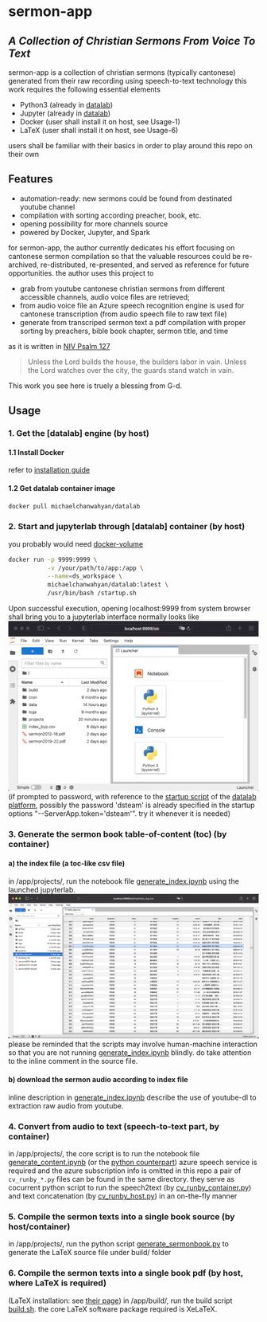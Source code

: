 # sermon-app
## _A Collection of Christian Sermons From Voice To Text_

sermon-app is a collection of christian sermons (typically cantonese) generated from their raw recording using speech-to-text technology
this work requires the following essential elements
- Python3 (already in [datalab](https://github.com/michaelchanwahyan/datalab))
- Jupyter (already in [datalab](https://github.com/michaelchanwahyan/datalab))
- Docker (user shall install it on host, see Usage-1)
- LaTeX (user shall install it on host, see Usage-6)

users shall be familiar with their basics in order to play around this repo on their own

## Features

- automation-ready: new sermons could be found from destinated youtube channel
- compilation with sorting according preacher, book, etc.
- opening possibility for more channels source
- powered by Docker, Jupyter, and Spark

for sermon-app, the author currently dedicates his effort focusing on cantonese sermon compilation so that the valuable resources could be re-archived, re-distributed, re-presented, and served as reference for future opportunities.
the author uses this project to
- grab from youtube cantonese christian sermons from different accessible channels, audio voice files are retrieved;
- from audio voice file an Azure speech recognition engine is used for cantonese transcription (from audio speech file to raw text file)
- generate from transcriped sermon text a pdf compilation with proper sorting by preachers, bible book chapter, sermon title, and time

as it is written in [NIV Psalm 127](https://www.biblegateway.com/passage/?search=Psalm%20127&version=NIV)

> Unless the Lord builds the house,
> the builders labor in vain.
> Unless the Lord watches over the city,
> the guards stand watch in vain.

This work you see here is truely a blessing from G-d.

## Usage
### 1. Get the [datalab] engine (by host)
#### 1.1 Install Docker
refer to [installation guide](https://docs.docker.com/engine/install/)
#### 1.2 Get datalab container image
```bash
docker pull michaelchanwahyan/datalab
```
### 2. Start and jupyterlab through [datalab] container (by host)
you probably would need [docker-volume](https://docs.docker.com/storage/volumes/)
```bash
docker run -p 9999:9999 \
           -v /your/path/to/app:/app \
           --name=ds_workspace \
           michaelchanwahyan/datalab:latest \
           /usr/bin/bash /startup.sh
```

Upon successful execution, opening localhost:9999 from system browser shall bring you to a jupyterlab interface normally looks like
![Alt text](/photos/datalab_home.jpg "datalab home screen")
(if prompted to password, with reference to the [startup script](https://github.com/michaelchanwahyan/datalab/blob/master/startup.sh) of the [datalab platform](https://github.com/michaelchanwahyan/datalab), possibly the password 'dsteam' is already specified in the startup options "--ServerApp.token='dsteam'". try it whenever it is needed)

### 3. Generate the sermon book table-of-content (toc) (by container)
#### a) the index file (a toc-like csv file)
in /app/projects/, run the notebook file [generate_index.ipynb](/projects/generate_index.ipynb) using the launched jupyterlab.
![Alt text](/photos/index_by_preacher.png "table of content")
please be reminded that the scripts may involve human-machine interaction so that you are not running [generate_index.ipynb](/projects/generate_index.ipynb) blindly.  do take attention to the inline comment in the source file.

#### b) download the sermon audio according to index file
inline description in [generate_index.ipynb](/projects/generate_index.ipynb) describe the use of youtube-dl to extraction raw audio from youtube.

### 4. Convert from audio to text (speech-to-text part, by container)
in /app/projects/, the core script is to run the notebook file [generate_content.ipynb](/projects/generate_content.ipynb) (or the [python counterpart](/projects/generate_content.py))
azure speech service is required and the azure subscription info is omitted in this repo
a pair of ```cv_runby_*.py``` files can be found in the same directory. they serve as cocurrent python script to run the speech2text (by [cv_runby_container.py](/projects/cv_run_container.py)) and text concatenation (by [cv_runby_host.py](/projects/cv_run_host.py)) in an on-the-fly manner

### 5. Compile the sermon texts into a single book source (by host/container)
in /app/projects/, run the python script [generate_sermonbook.py](/projects/generate_sermonbook.py) to generate the LaTeX source file under build/ folder

### 6. Compile the sermon texts into a single book pdf (by host, where LaTeX is required)
(LaTeX installation: see [their page](https://www.latex-project.org/get/))
in /app/build/, run the build script [build.sh](/build/build.sh).  the core LaTeX software package required is XeLaTeX.
